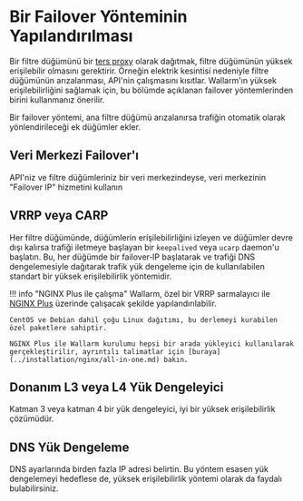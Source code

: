 # Bir Failover Yönteminin Yapılandırılması

Bir filtre düğümünü bir [ters proxy](../glossary-en.md#reverse-proxy) olarak dağıtmak, filtre düğümünün yüksek erişilebilir olmasını gerektirir. Örneğin elektrik kesintisi nedeniyle filtre düğümünün arızalanması, API'nin çalışmasını kısıtlar. Wallarm'ın yüksek erişilebilirliğini sağlamak için, bu bölümde açıklanan failover yöntemlerinden birini kullanmanız önerilir.

Bir failover yöntemi, ana filtre düğümü arızalanırsa trafiğin otomatik olarak yönlendirileceği ek düğümler ekler.

## Veri Merkezi Failover'ı

API'niz ve filtre düğümleriniz bir veri merkezindeyse, veri merkezinin "Failover IP" hizmetini kullanın

## VRRP veya CARP 

Her filtre düğümünde, düğümlerin erişilebilirliğini izleyen ve düğümler devre dışı kalırsa trafiği iletmeye başlayan bir `keepalived` veya `ucarp` daemon'u başlatın. Bu, her düğümde bir failover‑IP başlatarak ve trafiği DNS dengelemesiyle dağıtarak trafik yük dengeleme için de kullanılabilen standart bir yüksek erişilebilirlik yöntemidir.

!!! info "NGINX Plus ile çalışma"
    Wallarm, özel bir VRRP sarmalayıcı ile [NGINX Plus](https://www.nginx.com/products/nginx/) üzerinde çalışacak şekilde yapılandırılabilir.

    CentOS ve Debian dahil çoğu Linux dağıtımı, bu derlemeyi kurabilen özel paketlere sahiptir.
    
    NGINX Plus ile Wallarm kurulumu hepsi bir arada yükleyici kullanılarak gerçekleştirilir, ayrıntılı talimatlar için [buraya](../installation/nginx/all-in-one.md) bakın.

## Donanım L3 veya L4 Yük Dengeleyici

Katman 3 veya katman 4 bir yük dengeleyici, iyi bir yüksek erişilebilirlik çözümüdür.

## DNS Yük Dengeleme

DNS ayarlarında birden fazla IP adresi belirtin. Bu yöntem esasen yük dengelemeyi hedeflese de, yüksek erişilebilirlik yöntemi olarak da faydalı bulabilirsiniz.